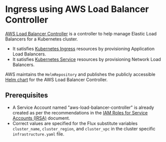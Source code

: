 # Ingress using AWS Load Balancer Controller
[AWS Load Balancer Controller](https://kubernetes-sigs.github.io/aws-load-balancer-controller/v2.2/) is a controller to help manage Elastic Load Balancers for a Kubernetes cluster.
* It satisfies [Kubernetes Ingress](https://kubernetes.io/docs/concepts/services-networking/ingress/) resources by provisioning Application Load Balancers.
* It satisfies [Kubernetes Service](https://kubernetes.io/docs/concepts/services-networking/service/) resources by provisioning Network Load Balancers.

AWS maintains the `HelmRepository` and publishes the publicly accessible [Helm chart](https://github.com/aws/eks-charts/tree/master/stable/aws-load-balancer-controller) for the AWS Load Balancer Controller.

## Prerequisites
* A Service Account named "aws-load-balancer-controller" is already created as per the recommendations in the [IAM Roles for Service Accounts (IRSA)](https://devcloud.swcoe.ge.com/devspace/pages/viewpage.action?pageId=1836988664#IAMRolesforServiceAccounts(IRSA)-Known_Service_AccountsKnownServiceAccounts) document.
* Correct values are specified for the Flux substitute variables `cluster_name`, `cluster_region`, and `cluster_vpc` in the cluster specific `infrastructure.yaml` file.
